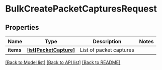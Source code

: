# BulkCreatePacketCapturesRequest

## Properties
Name | Type | Description | Notes
------------ | ------------- | ------------- | -------------
**items** | [**list[PacketCapture]**](PacketCapture.md) | List of packet captures | 

[[Back to Model list]](../README.md#documentation-for-models) [[Back to API list]](../README.md#documentation-for-api-endpoints) [[Back to README]](../README.md)


